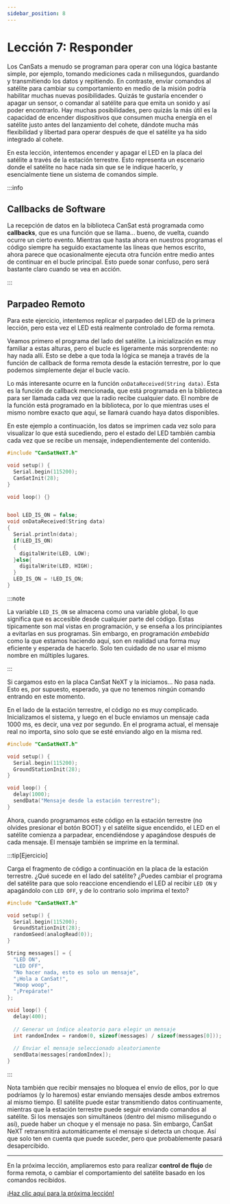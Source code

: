 ```yaml
---
sidebar_position: 8
---
```


# Lección 7: Responder

Los CanSats a menudo se programan para operar con una lógica bastante simple, por ejemplo, tomando mediciones cada n milisegundos, guardando y transmitiendo los datos y repitiendo. En contraste, enviar comandos al satélite para cambiar su comportamiento en medio de la misión podría habilitar muchas nuevas posibilidades. Quizás te gustaría encender o apagar un sensor, o comandar al satélite para que emita un sonido y así poder encontrarlo. Hay muchas posibilidades, pero quizás la más útil es la capacidad de encender dispositivos que consumen mucha energía en el satélite justo antes del lanzamiento del cohete, dándote mucha más flexibilidad y libertad para operar después de que el satélite ya ha sido integrado al cohete.

En esta lección, intentemos encender y apagar el LED en la placa del satélite a través de la estación terrestre. Esto representa un escenario donde el satélite no hace nada sin que se le indique hacerlo, y esencialmente tiene un sistema de comandos simple.

:::info

## Callbacks de Software

La recepción de datos en la biblioteca CanSat está programada como **callbacks**, que es una función que se llama... bueno, de vuelta, cuando ocurre un cierto evento. Mientras que hasta ahora en nuestros programas el código siempre ha seguido exactamente las líneas que hemos escrito, ahora parece que ocasionalmente ejecuta otra función entre medio antes de continuar en el bucle principal. Esto puede sonar confuso, pero será bastante claro cuando se vea en acción.

:::

## Parpadeo Remoto

Para este ejercicio, intentemos replicar el parpadeo del LED de la primera lección, pero esta vez el LED está realmente controlado de forma remota.

Veamos primero el programa del lado del satélite. La inicialización es muy familiar a estas alturas, pero el bucle es ligeramente más sorprendente: no hay nada allí. Esto se debe a que toda la lógica se maneja a través de la función de callback de forma remota desde la estación terrestre, por lo que podemos simplemente dejar el bucle vacío.

Lo más interesante ocurre en la función `onDataReceived(String data)`. Esta es la función de callback mencionada, que está programada en la biblioteca para ser llamada cada vez que la radio recibe cualquier dato. El nombre de la función está programado en la biblioteca, por lo que mientras uses el mismo nombre exacto que aquí, se llamará cuando haya datos disponibles.

En este ejemplo a continuación, los datos se imprimen cada vez solo para visualizar lo que está sucediendo, pero el estado del LED también cambia cada vez que se recibe un mensaje, independientemente del contenido.

```Cpp title="Código del satélite para no hacer nada sin ser indicado"
#include "CanSatNeXT.h"

void setup() {
  Serial.begin(115200);
  CanSatInit(28);
}

void loop() {}


bool LED_IS_ON = false;
void onDataReceived(String data)
{
  Serial.println(data);
  if(LED_IS_ON)
  {
    digitalWrite(LED, LOW);
  }else{
    digitalWrite(LED, HIGH);
  }
  LED_IS_ON = !LED_IS_ON;
}
```

:::note

La variable `LED_IS_ON` se almacena como una variable global, lo que significa que es accesible desde cualquier parte del código. Estas típicamente son mal vistas en programación, y se enseña a los principiantes a evitarlas en sus programas. Sin embargo, en programación _embebida_ como la que estamos haciendo aquí, son en realidad una forma muy eficiente y esperada de hacerlo. Solo ten cuidado de no usar el mismo nombre en múltiples lugares.

:::

Si cargamos esto en la placa CanSat NeXT y la iniciamos... No pasa nada. Esto es, por supuesto, esperado, ya que no tenemos ningún comando entrando en este momento.

En el lado de la estación terrestre, el código no es muy complicado. Inicializamos el sistema, y luego en el bucle enviamos un mensaje cada 1000 ms, es decir, una vez por segundo. En el programa actual, el mensaje real no importa, sino solo que se esté enviando algo en la misma red.

```Cpp title="Estación terrestre enviando mensajes"
#include "CanSatNeXT.h"

void setup() {
  Serial.begin(115200);
  GroundStationInit(28);
}

void loop() {
  delay(1000);
  sendData("Mensaje desde la estación terrestre");
}
```

Ahora, cuando programamos este código en la estación terrestre (no olvides presionar el botón BOOT) y el satélite sigue encendido, el LED en el satélite comienza a parpadear, encendiéndose y apagándose después de cada mensaje. El mensaje también se imprime en la terminal.

:::tip[Ejercicio]

Carga el fragmento de código a continuación en la placa de la estación terrestre. ¿Qué sucede en el lado del satélite? ¿Puedes cambiar el programa del satélite para que solo reaccione encendiendo el LED al recibir `LED ON` y apagándolo con `LED OFF`, y de lo contrario solo imprima el texto?

```Cpp title="Estación terrestre enviando mensajes"
#include "CanSatNeXT.h"

void setup() {
  Serial.begin(115200);
  GroundStationInit(28);
  randomSeed(analogRead(0));
}

String messages[] = {
  "LED ON",
  "LED OFF",
  "No hacer nada, esto es solo un mensaje",
  "¡Hola a CanSat!",
  "Woop woop",
  "¡Prepárate!"
};

void loop() {
  delay(400);
  
  // Generar un índice aleatorio para elegir un mensaje
  int randomIndex = random(0, sizeof(messages) / sizeof(messages[0]));
  
  // Enviar el mensaje seleccionado aleatoriamente
  sendData(messages[randomIndex]);
}
```

:::

Nota también que recibir mensajes no bloquea el envío de ellos, por lo que podríamos (y lo haremos) estar enviando mensajes desde ambos extremos al mismo tiempo. El satélite puede estar transmitiendo datos continuamente, mientras que la estación terrestre puede seguir enviando comandos al satélite. Si los mensajes son simultáneos (dentro del mismo milisegundo o así), puede haber un choque y el mensaje no pasa. Sin embargo, CanSat NeXT retransmitirá automáticamente el mensaje si detecta un choque. Así que solo ten en cuenta que puede suceder, pero que probablemente pasará desapercibido.

---

En la próxima lección, ampliaremos esto para realizar **control de flujo** de forma remota, o cambiar el comportamiento del satélite basado en los comandos recibidos.

[¡Haz clic aquí para la próxima lección!](./lesson8)